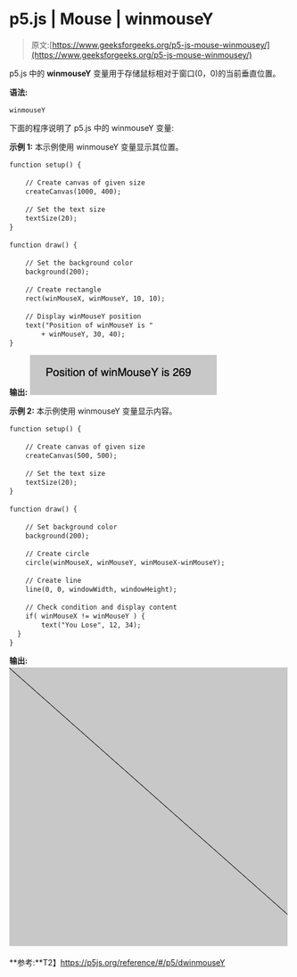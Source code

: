 # p5.js | Mouse | winmouseY

> 原文:[https://www.geeksforgeeks.org/p5-js-mouse-winmousey/](https://www.geeksforgeeks.org/p5-js-mouse-winmousey/)

p5.js 中的 **winmouseY** 变量用于存储鼠标相对于窗口(0，0)的当前垂直位置。

**语法:**

```
winmouseY
```

下面的程序说明了 p5.js 中的 winmouseY 变量:

**示例 1:** 本示例使用 winmouseY 变量显示其位置。

```
function setup() {

    // Create canvas of given size
    createCanvas(1000, 400);

    // Set the text size
    textSize(20); 
}

function draw() {

    // Set the background color
    background(200);

    // Create rectangle
    rect(winMouseX, winMouseY, 10, 10);

    // Display winMouseY position
    text("Position of winMouseY is "
        + winMouseY, 30, 40);
}
```

**输出:**
![](img/7ba6ce72164bf9e09c1d1e4e83f84650.png)

**示例 2:** 本示例使用 winmouseY 变量显示内容。

```
function setup() {

    // Create canvas of given size
    createCanvas(500, 500);

    // Set the text size
    textSize(20); 
}

function draw() {

    // Set background color
    background(200);

    // Create circle
    circle(winMouseX, winMouseY, winMouseX-winMouseY);

    // Create line
    line(0, 0, windowWidth, windowHeight);

    // Check condition and display content
    if( winMouseX != winMouseY ) {
        text("You Lose", 12, 34);
  }
}
```

**输出:**
![](img/b7d6c4435bd48a4016fc733384c045b2.png)

**参考:**T2】https://p5js.org/reference/#/p5/dwinmouseY